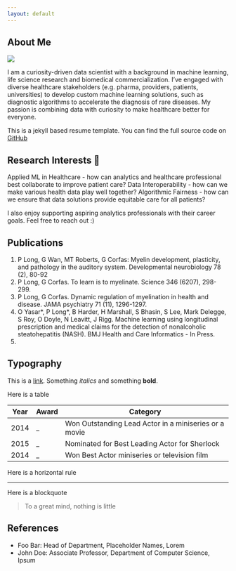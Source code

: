 ```yaml
---
layout: default
---
```


## About Me

<img class="profile-picture" src="sherlock.jpg">

I am a curiosity-driven data scientist with a background in machine learning, life science research and biomedical commercialization. I’ve engaged with diverse healthcare stakeholders (e.g. pharma, providers, patients, universities) to develop custom machine learning solutions, such as diagnostic algorithms to accelerate the diagnosis of rare diseases. My passion is combining data with curiosity to make healthcare better for everyone. 



This is a jekyll based resume template. You can find the full source code on [GitHub](https://github.com/bk2dcradle/researcher)

## Research Interests 🌱

Applied ML in Healthcare - how can analytics and healthcare professional best collaborate to improve patient care?
Data Interoperability - how can we make various health data play well together?
Algorithmic Fairness - how can we ensure that data solutions provide equitable care for all patients?

I also enjoy supporting aspiring analytics professionals with their career goals. Feel free to reach out :)

## Publications

1. P Long, G Wan, MT Roberts, G Corfas: Myelin development, plasticity, and pathology in the auditory system. Developmental neurobiology 78 (2), 80-92
2. P Long, G Corfas. To learn is to myelinate. Science 346 (6207), 298-299.
3. P Long, G Corfas. Dynamic regulation of myelination in health and disease. JAMA psychiatry 71 (11), 1296-1297.
4. O Yasar*, P Long*, B Harder, H Marshall, S Bhasin, S Lee, Mark Delegge, S Roy, O Doyle, N Leavitt, J Rigg. Machine learning using longitudinal prescription and medical claims for the detection of nonalcoholic steatohepatitis (NASH). BMJ Health and Care Informatics - In Press.
5. 

## Typography

This is a [link](http://google.com). Something *italics* and something **bold**.

Here is a table

Year | Award | Category
-----|-------|--------
2014 | _  | Won Outstanding Lead Actor in a miniseries or a movie
2015 | _ | Nominated for Best Leading Actor for Sherlock
2014 | _ | Won Best Actor miniseries or television film

Here is a horizontal rule

---

Here is a blockquote

> To a great mind, nothing is little

## References

* Foo Bar: Head of Department, Placeholder Names, Lorem
* John Doe: Associate Professor, Department of Computer Science, Ipsum

